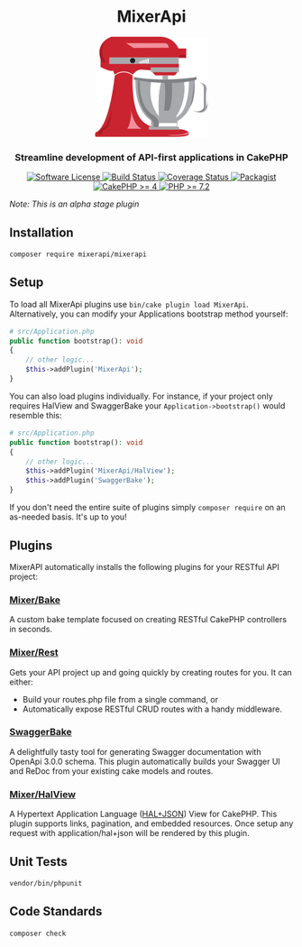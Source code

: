 <h1 align="center">
  MixerApi
</h1>
<p align="center">
  <a href="http://mixerapi.com/">
    <img alt="MixerApi" src="mixer-api-200x-178x.png" />
  </a>
</p>
<h3 align="center">
  Streamline development of API-first applications in CakePHP
</h3>
<p align="center">
    <a href="LICENSE.txt" target="_blank">
        <img alt="Software License" src="https://img.shields.io/badge/license-MIT-brightgreen.svg?style=flat-square">
    </a>
    <a href="https://travis-ci.org/mixerapi/mixerapi" target="_blank">
        <img alt="Build Status" src="https://travis-ci.org/mixerapi/mixerapi.svg?branch=master">
    </a>
    <a href="https://coveralls.io/repos/github/mixerapi/mixerapi/badge.svg?branch=master" target="_blank">
        <img alt="Coverage Status" src="https://img.shields.io/coveralls/cakephp/cakephp/master.svg?style=flat-square">
    </a>
    <a href="https://packagist.org/packages/mixerapi/mixerapi" target="_blank">
        <img alt="Packagist" src="https://img.shields.io/packagist/v/mixerapi/mixerapi.svg?style=flat-square">
    </a>
    <a href="https://book.cakephp.org/4/en/index.html">
        <img alt="CakePHP >= 4" src="https://img.shields.io/badge/cakephp-%3E%3D%204.0-red?logo=cakephp">
    </a>
    <a href="https://php.net/" target="_blank">
        <img alt="PHP >= 7.2" src="https://img.shields.io/badge/php-%3E%3D%207.2-8892BF.svg?logo=php">
    </a>
</p>

*Note: This is an alpha stage plugin*

## Installation 

```bash
composer require mixerapi/mixerapi
```

## Setup

To load all MixerApi plugins use `bin/cake plugin load MixerApi`. Alternatively, you can modify your Applications 
bootstrap method yourself:

```php
# src/Application.php
public function bootstrap(): void
{
    // other logic...
    $this->addPlugin('MixerApi');
}
```

You can also load plugins individually. For instance, if your project only requires HalView and SwaggerBake your 
`Application->bootstrap()` would resemble this:

```php
# src/Application.php
public function bootstrap(): void
{
    // other logic...
    $this->addPlugin('MixerApi/HalView');
    $this->addPlugin('SwaggerBake');
}
```

If you don't need the entire suite of plugins simply `composer require` on an as-needed basis. It's up to you!

## Plugins

MixerAPI automatically installs the following plugins for your RESTful API project:

### [Mixer/Bake](https://github.com/mixerapi/bake)

A custom bake template focused on creating RESTful CakePHP controllers in seconds.

### [Mixer/Rest](https://github.com/mixerapi/rest)

Gets your API project up and going quickly by creating routes for you. It can either:

- Build your routes.php file from a single command, or
- Automatically expose RESTful CRUD routes with a handy middleware.

### [SwaggerBake](https://github.com/cnizzardini/cakephp-swagger-bake)

A delightfully tasty tool for generating Swagger documentation with OpenApi 3.0.0 schema. This plugin automatically 
builds your Swagger UI and ReDoc from your existing cake models and routes.

### [Mixer/HalView](https://github.com/mixerapi/hal-view)

A Hypertext Application Language ([HAL+JSON](http://stateless.co/hal_specification.html)) View for CakePHP. This plugin 
supports links, pagination, and embedded resources. Once setup any request with application/hal+json will be rendered 
by this plugin.

## Unit Tests

```bash
vendor/bin/phpunit
```

## Code Standards

```bash
composer check
```
